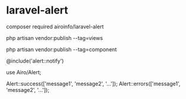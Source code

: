 # laravel-alert

composer required airoinfo/laravel-alert

php artisan vendor:publish --tag=views

php artisan vendor:publish --tag=component

@include('alert::notify')

use Airo/Alert;

Alert::success(['message1', 'message2', '...']);
Alert::errors(['message1', 'message2', '...']);
